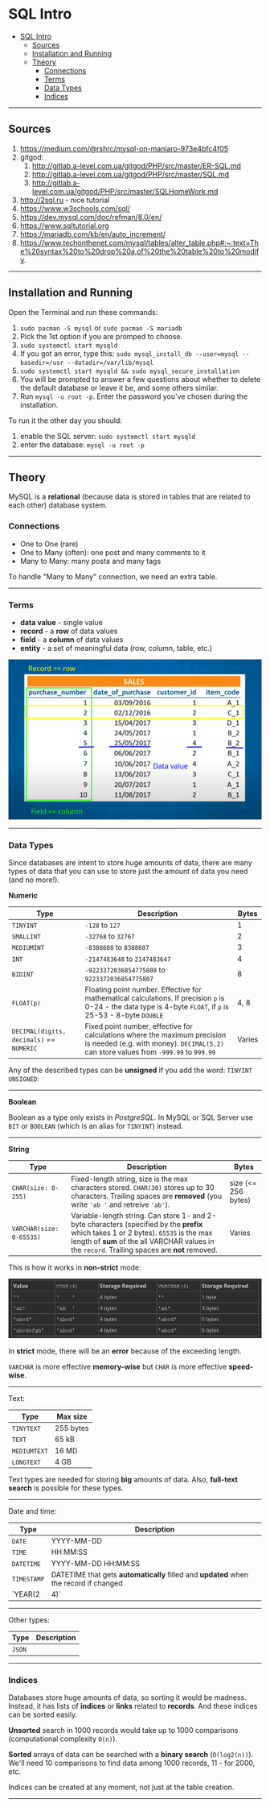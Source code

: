 # SQL Intro

- [SQL Intro](#sql-intro)
	- [Sources](#sources)
	- [Installation and Running](#installation-and-running)
	- [Theory](#theory)
		- [Connections](#connections)
		- [Terms](#terms)
		- [Data Types](#data-types)
		- [Indices](#indices)

***

## Sources

1. https://medium.com/@rshrc/mysql-on-manjaro-973e4bfc4f05
2. gitgod:
   1. http://gitlab.a-level.com.ua/gitgod/PHP/src/master/ER-SQL.md
   2. http://gitlab.a-level.com.ua/gitgod/PHP/src/master/SQL.md
   3. http://gitlab.a-level.com.ua/gitgod/PHP/src/master/SQLHomeWork.md
3. http://2sql.ru - nice tutorial
4. https://www.w3schools.com/sql/
5. https://dev.mysql.com/doc/refman/8.0/en/
6. https://www.sqltutorial.org
7. https://mariadb.com/kb/en/auto_increment/
8. https://www.techonthenet.com/mysql/tables/alter_table.php#:~:text=The%20syntax%20to%20drop%20a,of%20the%20table%20to%20modify.


***


## Installation and Running

Open the Terminal and run these commands:

1. `sudo pacman -S mysql` or `sudo pacman -S mariadb`
2. Pick the 1st option if you are promped to choose.
3. `sudo systemctl start mysqld`
4. If you got an error, type this: `sudo mysql_install_db --user=mysql --basedir=/usr --datadir=/var/lib/mysql`
5. `sudo systemctl start mysqld && sudo mysql_secure_installation`
6. You will be prompted to answer a few questions about whether to delete the default database or leave it be, and some others similar. 
7. Run `mysql -u root -p`. Enter the password you've chosen during the installation. 

To run it the other day you should:

1. enable the SQL server: `sudo systemctl start mysqld`
2. enter the database: `mysql -u root -p`

***


## Theory 

MySQL is a **relational** (because data is stored in tables that are related to each other) database system. 

### Connections

- One to One (rare)
- One to Many (often): one post and many comments to it
- Many to Many: many posta and many tags

To handle "Many to Many" connection, we need an extra table.

***


### Terms

- **data value** - single value
- **record** - a **row** of data values
- **field** - a **column** of data values
- **entity** - a set of meaningful data (row, column, table, etc.)

![](img/2020-10-10-15-44-45.png)

***


### Data Types

Since databases are intent to store huge amounts of data, there are many types of data that you can use to store just the amount of data you need (and no more!).

**Numeric**

| Type                                     | Description                                                                                                                                                        | Bytes  |
| ---------------------------------------- | ------------------------------------------------------------------------------------------------------------------------------------------------------------------ | ------ |
| `TINYINT`                                | `-128` to `127`                                                                                                                                                    | 1      |
| `SMALLINT`                               | `-32768` to `32767`                                                                                                                                                | 2      |
| `MEDIUMINT`                              | `-8388608` to `8388607`                                                                                                                                            | 3      |
| `INT`                                    | `-2147483648` to `2147483647`                                                                                                                                      | 4      |
| `BIDINT`                                 | `-9223372036854775808` to `9223372036854775807`                                                                                                                    | 8      |
| `FLOAT(p)`                               | Floating point number. Effective for mathematical calculations. If precision `p` is 0-24 - the data type is 4-byte `FLOAT`, if `p` is 25-53 - 8-byte `DOUBLE`      | 4, 8   |
| `DECIMAL(digits, decimals)` == `NUMERIC` | Fixed point number, effective for calculations where the maximum precision is needed (e.g. with money). `DECIMAL(5,2)` can store values from `-999.99` to `999.99` | Varies |

Any of the described types can be **unsigned** if you add the word: `TINYINT UNSIGNED`: 

***

**Boolean**

Boolean as a type only exists in *PostgreSQL*. In MySQL or SQL Server use `BIT` or `BOOLEAN` (which is an alias for `TINYINT`) instead.

***

**String**

| Type                     | Description                                                                                                                                                                                                                             | Bytes               |
| ------------------------ | --------------------------------------------------------------------------------------------------------------------------------------------------------------------------------------------------------------------------------------- | ------------------- |
| `CHAR(size: 0-255)`      | Fixed-length string, size is the max characters stored. `CHAR(30)` stores up to 30 characters. Trailing spaces are **removed** (you write `'ab '` and retreive `'ab'`).                                                                 | size (<= 256 bytes) |
| `VARCHAR(size: 0-65535)` | Variable-length string. Can store 1- and 2-byte characters (specified by the **prefix** which takes 1 or 2 bytes). `65535` is the max length of **sum** of the all VARCHAR values in the `record`. Trailing spaces are **not** removed. | Varies              |

This is how it works in **non-strict** mode:

![](img/2020-10-11-13-35-54.png)

In **strict** mode, there will be an **error** because of the exceeding length. 

`VARCHAR` is more effective **memory-wise** but `CHAR` is more effective **speed-wise**. 

***

Text: 

| Type         | Max size   |
| ------------ | ---------- |
| `TINYTEXT`   | 255 bytes  |
| `TEXT`       | 65 kB      |
| `MEDIUMTEXT` | 16 MD	    |
| `LONGTEXT`   | 4 GB			  |

Text types are needed for storing **big** amounts of data. Also, **full-text search** is possible for these types. 

***

Date and time:

| Type          | Description                                                                            |
| ------------- | -------------------------------------------------------------------------------------- |
| `DATE`        | YYYY-MM-DD                                                                             |
| `TIME`        | HH:MM:SS                                                                               |
| `DATETIME`    | YYYY-MM-DD HH:MM:SS                                                                    |
| `TIMESTAMP`   | DATETIME that gets **automatically** filled and **updated** when the record if changed |
| `YEAR(2 | 4)` | Year in 2- or 4-digit format (use 4)                                                   |

***

Other types:

| Type   | Description |
| ------ | ----------- |
| `JSON` |

***


### Indices

Databases store huge amounts of data, so sorting it would be madness. Instead, it has lists of **indices** or **links** related to **records**. And these indices can be sorted easily. 

**Unsorted** search in 1000 records would take up to 1000 comparisons (computational complexity `O(n)`). 

**Sorted** arrays of data can be searched with a **binary search** (`O(log2(n))`). We'll need 10 comparisons to find data among 1000 records, 11 - for 2000, etc.

Indices can be created at any moment, not just at the table creation. 

***



